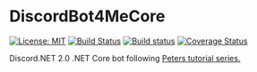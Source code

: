# DiscordBot4MeCore
[![License: MIT](https://img.shields.io/badge/License-MIT-yellow.svg)](https://opensource.org/licenses/MIT)
[![Build Status](https://travis-ci.org/SpaceBeeGaming/DiscordBot4MeCore.svg?branch=master)](https://travis-ci.org/SpaceBeeGaming/DiscordBot4MeCore)
[![Build status](https://ci.appveyor.com/api/projects/status/bope1fmvuevtyums?svg=true)](https://ci.appveyor.com/project/SpaceBeeGaming/discordbot4mecore)
[![Coverage Status](https://coveralls.io/repos/github/SpaceBeeGaming/DiscordBot4MeCore/badge.svg?branch=master)](https://coveralls.io/github/SpaceBeeGaming/DiscordBot4MeCore?branch=master)

Discord.NET 2.0 .NET Core bot following [Peters tutorial series.](https://www.youtube.com/playlist?list=PLwmVCZVHfSkEb_AbDOzhV-A4_zol2CpeH)

